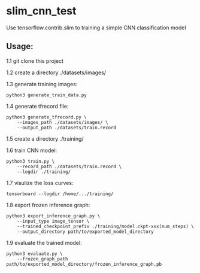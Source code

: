 # slim_cnn_test
Use tensorflow.contrib.slim to training a simple CNN classification model

## Usage:
1.1 git clone this project

1.2 create a directory ./datasets/images/

1.3 generate training images:
```
python3 generate_train_data.py
```

1.4 generate tfrecord file:
```
python3 generate_tfrecord.py \
    --images_path ./datasets/images/ \
    --output_path ./datasets/train.record
```
        
1.5 create a directory ./training/

1.6 train CNN model:
```
python3 train.py \
    --record_path ./datasets/train.record \
    --logdir ./training/
```
        
1.7 visulize the loss curves:
```
tensorboard --logdir /home/.../training/
```

1.8 export frozen inference graph:
```
python3 export_inference_graph.py \
    --input_type image_tensor \
    --trained_checkpoint_prefix ./training/model.ckpt-xxx(num_steps) \
    --output_directory path/to/exported_model_directory
```
    
1.9 evaluate the trained model:
```
python3 evaluate.py \
    --frozen_graph_path path/to/exported_model_directory/frozen_inference_graph.pb
```
